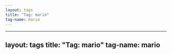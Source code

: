 ```yaml
---
layout: tags
title: "Tag: mario"
tag-name: mario
---
```

---
layout: tags
title: "Tag: mario"
tag-name: mario
---
